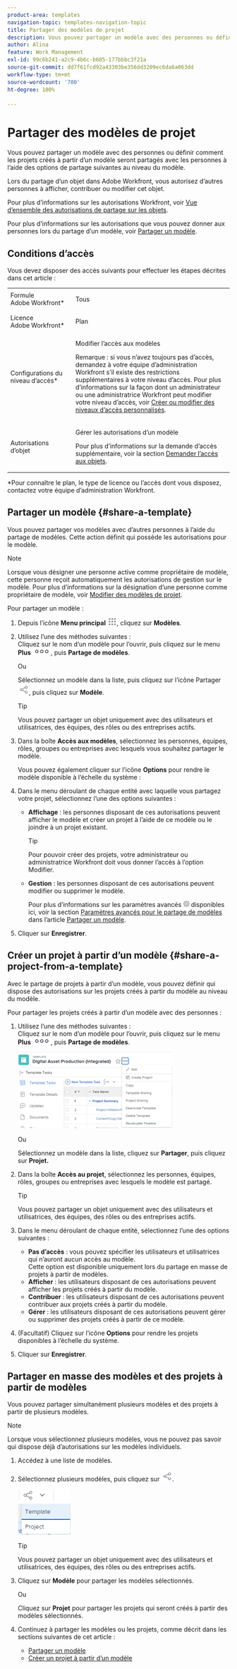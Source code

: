 ```yaml
---
product-area: templates
navigation-topic: templates-navigation-topic
title: Partager des modèles de projet
description: Vous pouvez partager un modèle avec des personnes ou définir comment les projets créés à partir d’un modèle seront partagés avec les personnes à l’aide des options de partage suivantes au niveau du modèle.
author: Alina
feature: Work Management
exl-id: 99c6b241-a2c9-4b6c-b605-177bbbc3f21a
source-git-commit: dd7f61fcd92a43303be356dd3209ec6da6a063dd
workflow-type: tm+mt
source-wordcount: '780'
ht-degree: 100%

---
```


# Partager des modèles de projet

Vous pouvez partager un modèle avec des personnes ou définir comment les projets créés à partir d’un modèle seront partagés avec les personnes à l’aide des options de partage suivantes au niveau du modèle.

Lors du partage d’un objet dans Adobe Workfront, vous autorisez d’autres personnes à afficher, contribuer ou modifier cet objet.

Pour plus d’informations sur les autorisations Workfront, voir [Vue d’ensemble des autorisations de partage sur les objets](../../../workfront-basics/grant-and-request-access-to-objects/sharing-permissions-on-objects-overview.md).

Pour plus d’informations sur les autorisations que vous pouvez donner aux personnes lors du partage d’un modèle, voir [Partager un modèle](../../../workfront-basics/grant-and-request-access-to-objects/share-a-template.md).

## Conditions d’accès

Vous devez disposer des accès suivants pour effectuer les étapes décrites dans cet article :

<table style="table-layout:auto"> 
 <col> 
 <col> 
 <tbody> 
  <tr> 
   <td role="rowheader">Formule Adobe Workfront*</td> 
   <td> <p>Tous </p> </td> 
  </tr> 
  <tr> 
   <td role="rowheader">Licence Adobe Workfront*</td> 
   <td> <p>Plan </p> </td> 
  </tr> 
  <tr> 
   <td role="rowheader">Configurations du niveau d’accès*</td> 
   <td> <p>Modifier l’accès aux modèles</p> <p>Remarque : si vous n’avez toujours pas d’accès, demandez à votre équipe d’administration Workfront s’il existe des restrictions supplémentaires à votre niveau d’accès. Pour plus d’informations sur la façon dont un administrateur ou une administratrice Workfront peut modifier votre niveau d’accès, voir <a href="../../../administration-and-setup/add-users/configure-and-grant-access/create-modify-access-levels.md" class="MCXref xref">Créer ou modifier des niveaux d’accès personnalisés</a>.</p> </td> 
  </tr> 
  <tr> 
   <td role="rowheader">Autorisations d’objet</td> 
   <td> <p>Gérer les autorisations d’un modèle</p> <p>Pour plus d’informations sur la demande d’accès supplémentaire, voir la section <a href="../../../workfront-basics/grant-and-request-access-to-objects/request-access.md" class="MCXref xref">Demander l’accès aux objets</a>.</p> </td> 
  </tr> 
 </tbody> 
</table>

&#42;Pour connaître le plan, le type de licence ou l’accès dont vous disposez, contactez votre équipe d’administration Workfront.

## Partager un modèle {#share-a-template}

Vous pouvez partager vos modèles avec d’autres personnes à l’aide du partage de modèles. Cette action définit qui possède les autorisations pour le modèle.

>[!NOTE]
>
>Lorsque vous désigner une personne active comme propriétaire de modèle, cette personne reçoit automatiquement les autorisations de gestion sur le modèle. Pour plus d’informations sur la désignation d’une personne comme propriétaire de modèle, voir [Modifier des modèles de projet](../../../manage-work/projects/create-and-manage-templates/edit-templates.md).

Pour partager un modèle :

1. Depuis l’icône **Menu principal** ![](assets/main-menu-icon.png), cliquez sur **Modèles**.

1. Utilisez l’une des méthodes suivantes :\
   Cliquez sur le nom d’un modèle pour l’ouvrir, puis cliquez sur le menu **Plus** ![](assets/qs-more-icon-on-an-object.png), puis **Partage de modèles**.

   Ou

   Sélectionnez un modèle dans la liste, puis cliquez sur l’icône Partager ![](assets/share-icon.png), puis cliquez sur **Modèle**.

   >[!TIP]
   >
   >Vous pouvez partager un objet uniquement avec des utilisateurs et utilisatrices, des équipes, des rôles ou des entreprises actifs.

1. Dans la boîte **Accès aux modèles**, sélectionnez les personnes, équipes, rôles, groupes ou entreprises avec lesquels vous souhaitez partager le modèle.

   Vous pouvez également cliquer sur l’icône **Options** pour rendre le modèle disponible à l’échelle du système :

1. Dans le menu déroulant de chaque entité avec laquelle vous partagez votre projet, sélectionnez l’une des options suivantes :

   * **Affichage** : les personnes disposant de ces autorisations peuvent afficher le modèle et créer un projet à l’aide de ce modèle ou le joindre à un projet existant.

     >[!TIP]
     >
     >Pour pouvoir créer des projets, votre administrateur ou administratrice Workfront doit vous donner l’accès à l’option Modifier.

   * **Gestion** : les personnes disposant de ces autorisations peuvent modifier ou supprimer le modèle.

     Pour plus d’informations sur les paramètres avancés ![](assets/gear-icon-in-access-levels.png) disponibles ici, voir la section [Paramètres avancés pour le partage de modèles](../../../workfront-basics/grant-and-request-access-to-objects/share-a-template.md#template-permissions) dans l’article [Partager un modèle](../../../workfront-basics/grant-and-request-access-to-objects/share-a-template.md).

1. Cliquer sur **Enregistrer**.

## Créer un projet à partir d’un modèle {#share-a-project-from-a-template}

Avec le partage de projets à partir d’un modèle, vous pouvez définir qui dispose des autorisations sur les projets créés à partir du modèle au niveau du modèle.

Pour partager les projets créés à partir d’un modèle avec des personnes :

1. Utilisez l’une des méthodes suivantes :\
   Cliquez sur le nom d’un modèle pour l’ouvrir, puis cliquez sur le menu **Plus** ![](assets/qs-more-icon-on-an-object.png), puis **Partage de modèles**.

   ![Partager un projet à partir d’un modèle](assets/project-sharing-on-template-nwe-2022-350x172.png)

   Ou

   Sélectionnez un modèle dans la liste, cliquez sur **Partager**, puis cliquez sur **Projet.**

1. Dans la boîte **Accès au projet**, sélectionnez les personnes, équipes, rôles, groupes ou entreprises avec lesquels le modèle est partagé.

   >[!TIP]
   >
   >Vous pouvez partager un objet uniquement avec des utilisateurs et utilisatrices, des équipes, des rôles ou des entreprises actifs.

1. Dans le menu déroulant de chaque entité, sélectionnez l’une des options suivantes :

   * **Pas d’accès** : vous pouvez spécifier les utilisateurs et utilisatrices qui n’auront aucun accès au modèle.\
     Cette option est disponible uniquement lors du partage en masse de projets à partir de modèles. 
   * **Afficher** : les utilisateurs disposant de ces autorisations peuvent afficher les projets créés à partir du modèle.
   * **Contribuer** : les utilisateurs disposant de ces autorisations peuvent contribuer aux projets créés à partir du modèle.
   * **Gérer** : les utilisateurs disposant de ces autorisations peuvent gérer ou supprimer des projets créés à partir de ce modèle.

1. (Facultatif) Cliquez sur l’icône **Options** pour rendre les projets disponibles à l’échelle du système.
1. Cliquer sur **Enregistrer**.

<!--
<div data-mc-conditions="QuicksilverOrClassic.Draft mode">
<h3>Overview of project sharing from other sources</h3>
<p>You may already have been assigned access to projects from other areas of Workfront. <br>You may have been assigned access to projects from the following areas: </p>
<ul>
<li>When a project is created<br>For more information about sharing projects when the project is created, see the "Access" section in <a href="../../../manage-work/projects/manage-projects/edit-projects.md" class="MCXref xref">Edit projects</a>.</li>
<li>When your Workfront administrator sets user access levels<br>For more information about setting access levels, see <a href="../../../administration-and-setup/add-users/configure-and-grant-access/create-modify-access-levels.md" class="MCXref xref">Create or modify custom access levels</a>.</li>
<li>When using the project access template</li>
</ul>
<p>When using the Template Project Sharing feature, if a user's access to a project is View, but you set the access permissions for Template Project Sharing to Manage, the user will have Manage permission for every project created using this specific template. The user will only have View permission for the other projects they are on.</p>
</div>
-->

## Partager en masse des modèles et des projets à partir de modèles

Vous pouvez partager simultanément plusieurs modèles et des projets à partir de plusieurs modèles.

>[!NOTE]
>
>Lorsque vous sélectionnez plusieurs modèles, vous ne pouvez pas savoir qui dispose déjà d’autorisations sur les modèles individuels.

1. Accédez à une liste de modèles.
1. Sélectionnez plusieurs modèles, puis cliquez sur ![Partager](assets/share-icon.png).

   ![Partage de modèles ou de projets en masse](assets/share-templates-projects-in-bulk-link-in-toolbar-nwe-2022.png)

   >[!TIP]
   >
   >Vous pouvez partager un objet uniquement avec des utilisateurs et utilisatrices, des équipes, des rôles ou des entreprises actifs.

1. Cliquez sur **Modèle** pour partager les modèles sélectionnés.

   Ou

   Cliquez sur **Projet** pour partager les projets qui seront créés à partir des modèles sélectionnés.

1. Continuez à partager les modèles ou les projets, comme décrit dans les sections suivantes de cet article :

   * [Partager un modèle](#share-a-template)
   * [Créer un projet à partir d’un modèle](#share-a-project-from-a-template)
